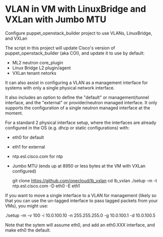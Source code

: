 VLAN in VM with LinuxBridge and VXLan with Jumbo MTU
====================================================

Configure puppet\_openstack\_builder project to use VLANs, LinuxBridge,
and VXLan

The script in this project will update Cisco's version of 
puppet_openstack_builder (aka COI), and update it to use by default:
 - ML2 neutron core_plugin
 - Linux Bridge L2 plugin/agent
 - VXLan tenant netorks

It can also assist in configuring a VLAN as a management interface for
systems with only a single physical network interface.

It also includes an option to define the "default" or management/tunnel
interface, and the "external" or provider/neutron managed interface. It
only supports the configuration of a single neutron managed interface
at the moment.

For a standard 2 physical interface setup, where the interfaces are
already configured in the OS (e.g. dhcp or static configurations) with:
- eth0 for default
- eth1 for external
- ntp.esl.cisco.com for ntp
- Jumbo MTU (ends up at 8950 or less bytes at the VM with VXLan configured)

  git clone https://github.com/onecloud/lb_vxlan
  cd lb_vxlan
  ./setup -m -t ntp.esl.cisco.com -D eth0 -E eth1

If you want to move a single interface to a VLAN for management (likely so that
you can use the un-tagged interface to pass tagged packets from your VMs), you
might use:

  ./setup -m -v 100 -i 10.0.100.10 -n 255.255.255.0 -g 10.0.100.1 -d 10.0.100.5

Note that the sytem will assume eth0, and add an eth0.XXX interface, and make
eth0 the default.

